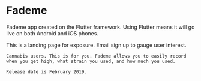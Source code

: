 # Fademe  
Fademe app created on the Flutter framework.
Using Flutter means it will go live on both Android and iOS phones.

This is a landing page for exposure. Email sign up to gauge user interest.   

```
Cannabis users. This is for you. Fademe allows you to easily record when you get high, what strain you used, and how much you used.

Release date is February 2019.
```
